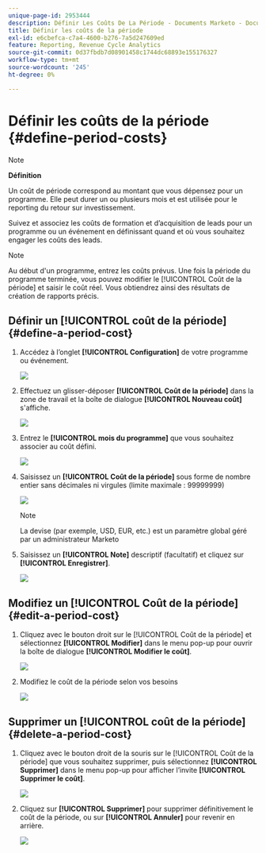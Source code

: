 ```yaml
---
unique-page-id: 2953444
description: Définir Les Coûts De La Période - Documents Marketo - Documentation Du Produit
title: Définir les coûts de la période
exl-id: e6cbefca-c7a4-4600-b276-7a5d247609ed
feature: Reporting, Revenue Cycle Analytics
source-git-commit: 0d37fbdb7d08901458c1744dc68893e155176327
workflow-type: tm+mt
source-wordcount: '245'
ht-degree: 0%

---
```


# Définir les coûts de la période {#define-period-costs}

>[!NOTE]
>
>**Définition**
>
>Un coût de période correspond au montant que vous dépensez pour un programme. Elle peut durer un ou plusieurs mois et est utilisée pour le reporting du retour sur investissement.

Suivez et associez les coûts de formation et d’acquisition de leads pour un programme ou un événement en définissant quand et où vous souhaitez engager les coûts des leads.

>[!NOTE]
>
>Au début d&#39;un programme, entrez les coûts prévus. Une fois la période du programme terminée, vous pouvez modifier le [!UICONTROL Coût de la période] et saisir le coût réel. Vous obtiendrez ainsi des résultats de création de rapports précis.

## Définir un [!UICONTROL coût de la période] {#define-a-period-cost}

1. Accédez à l’onglet **[!UICONTROL Configuration]** de votre programme ou événement.

   ![](assets/image2015-4-24-11-3a13-3a27.png)

1. Effectuez un glisser-déposer **[!UICONTROL Coût de la période]** dans la zone de travail et la boîte de dialogue **[!UICONTROL Nouveau coût]** s&#39;affiche.

   ![](assets/image2015-4-24-16-3a31-3a15.png)

1. Entrez le **[!UICONTROL mois du programme]** que vous souhaitez associer au coût défini.

   ![](assets/image2015-4-24-16-3a11-3a30.png)

1. Saisissez un **[!UICONTROL Coût de la période]** sous forme de nombre entier sans décimales ni virgules (limite maximale : 99999999)

   ![](assets/image2015-4-24-16-3a10-3a24.png)

   >[!NOTE]
   >
   >La devise (par exemple, USD, EUR, etc.) est un paramètre global géré par un administrateur Marketo

1. Saisissez un **[!UICONTROL Note]** descriptif (facultatif) et cliquez sur **[!UICONTROL Enregistrer]**.

   ![](assets/image2015-4-24-16-3a21-3a16.png)

## Modifiez un [!UICONTROL Coût de la période] {#edit-a-period-cost}

1. Cliquez avec le bouton droit sur le [!UICONTROL Coût de la période] et sélectionnez **[!UICONTROL Modifier]** dans le menu pop-up pour ouvrir la boîte de dialogue **[!UICONTROL Modifier le coût]**.

   ![](assets/image2015-4-24-16-3a26-3a29.png)

1. Modifiez le coût de la période selon vos besoins

   ![](assets/image2015-4-24-16-3a27-3a38.png)

## Supprimer un [!UICONTROL coût de la période] {#delete-a-period-cost}

1. Cliquez avec le bouton droit de la souris sur le [!UICONTROL Coût de la période] que vous souhaitez supprimer, puis sélectionnez **[!UICONTROL Supprimer]** dans le menu pop-up pour afficher l’invite **[!UICONTROL Supprimer le coût]**.

   ![](assets/image2015-4-24-16-3a33-3a32.png)

1. Cliquez sur **[!UICONTROL Supprimer]** pour supprimer définitivement le coût de la période, ou sur **[!UICONTROL Annuler]** pour revenir en arrière.

   ![](assets/image2015-4-24-16-3a34-3a38.png)
